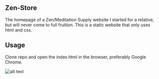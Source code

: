 ## Zen-Store

The homepage of a Zen/Meditation Supply website I started for a relative, but will never come to full fruition. This is a static website that only uses html and css.  


## Usage

Clone repo and open the index.html in the browser, preferably Google Chrome.

![alt text](http://i68.tinypic.com/e8adkk.png)
